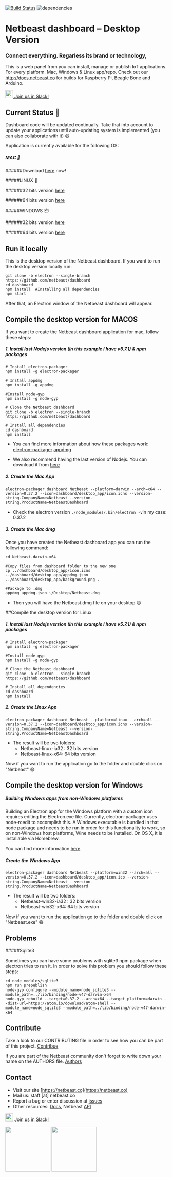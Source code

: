 [![Build Status](https://travis-ci.org/netbeast/dashboard.svg)](https://travis-ci.org/netbeast/dashboard)
![dependencies](https://david-dm.org/netbeast/dashboard.svg)

# Netbeast dashboard – Desktop Version
### Connect everything. Regarless its brand or technology,

This is a web panel from you can install, manage or publish IoT applications. For every platform. Mac, Windows & Linux app/repo. Check out our http://docs.netbeast.co for builds for Raspberry Pi, Beagle Bone and Arduino.

[<img src="https://slack.com/img/slack_hash_128.v1442100037.png" height="24px" width="auto"/> Join us in Slack!](https://netbeastco.typeform.com/to/VGLexg)

## Current Status :rocket:

Dashboard code will be updated continually. Take that into account to update your applications until auto-updating system is implemented (you can also collaborate with it) :smile:

Application is currently available for the following OS:

##### MAC :apple:

######Download [here](http://bit.ly/1TgUVhO) now!

#####LINUX :rocket:

######32 bits version [here](http://bit.ly/1VglPtE)

######64 bits version [here](http://bit.ly/22KDZTv)

#####WINDOWS :package:

######32 bits version [here](http://bit.ly/23Wcc4W)

######64 bits version [here](http://bit.ly/1VglOWD)


## Run it locally
This is the desktop version of the Netbeast dashboard. If you want to run the desktop version locally run:

```
git clone -b electron --single-branch https://github.com/netbeast/dashboard
cd dashboard
npm install  #Installing all dependencies
npm start
```

After that, an Electron window of the Netbeast dashboard will appear.

## Compile the desktop version for MACOS

If you want to create the Netbeast dashboard application for mac, follow these steps:

##### 1. Install last Nodejs version (In this example I have v5.7.1) & npm packages

```
# Install electron-packager
npm install -g electron-packager

# Install appdmg
npm install -g appdmg

#Install node-gyp
npm install -g node-gyp

# Clone the Netbeast dashboard
git clone -b electron --single-branch https://github.com/netbeast/dashboard

# Install all dependencies
cd dashboard
npm install
```

- You can find more information about how these packages work: [electron-packager](https://github.com/electron-userland/electron-packager) [appdmg](https://github.com/LinusU/node-appdmg)

- We also recommend having the last version of Nodejs. You can download it from [here](https://nodejs.org/en/)

##### 2. Create the Mac App

```
electron-packager dashboard Netbeast --platform=darwin --arch=x64 --version=0.37.2 --icon=dashboard/desktop_app/icon.icns --version-string.CompanyName=Netbeast --version-string.ProductName=NetbeastDashboard
```

-  Check the electron version ```./node_modules/.bin/electron -v```in my case: 0.37.2

##### 3. Create the Mac dmg

Once you have created the Netbeast dashboard app you can run the following command:


```
cd Netbeast-darwin-x64

#Copy files from dashboard folder to the new one
cp ../dashboard/desktop_app/icon.icns ../dashboard/desktop_app/appdmg.json ../dashboard/desktop_app/background.png .

#Package to .dmg
appdmg appdmg.json ~/Desktop/Netbeast.dmg
```

- Then you will have the Netbeast.dmg file on your desktop :smile:

##Compile the desktop version for Linux

##### 1. Install last Nodejs version (In this example I have v5.7.1) & npm packages

```
# Install electron-packager
npm install -g electron-packager

#Install node-gyp
npm install -g node-gyp

# Clone the Netbeast dashboard
git clone -b electron --single-branch https://github.com/netbeast/dashboard

# Install all dependencies
cd dashboard
npm install
```

##### 2. Create the Linux App

```
electron-packager dashboard Netbeast --platform=linux --arch=all --version=0.37.2 --icon=dashboard/desktop_app/icon.icns --version-string.CompanyName=Netbeast --version-string.ProductName=NetbeastDashboard
```

- The result will be two folders: 
  - Netbeast-linux-ia32 : 32 bits version
  - Netbeast-linux-x64: 64 bits version

Now if you want to run the application go to the folder and double click on "Netbeast" :smile:

## Compile the desktop version for Windows

##### Building Windows apps from non-Windows platforms

Building an Electron app for the Windows platform with a custom icon requires editing the Electron.exe file. Currently, electron-packager uses node-rcedit to accomplish this. A Windows executable is bundled in that node package and needs to be run in order for this functionality to work, so on non-Windows host platforms, Wine needs to be installed. On OS X, it is installable via Homebrew.

You can find more information [here](https://github.com/electron-userland/electron-packager)

##### Create the Windows App

```
electron-packager dashboard Netbeast --platform=win32 --arch=all --version=0.37.2 --icon=dashboard/desktop_app/icon.ico --version-string.CompanyName=Netbeast --version-string.ProductName=NetbeastDashboard
```

- The result will be two folders: 
  - Netbeast-win32-ia32 : 32 bits version
  - Netbeast-win32-x64: 64 bits version

Now if you want to run the application go to the folder and double click on "Netbeast.exe" :smile:

## Problems

#####Sqlite3

Sometimes you can have some problems with sqlite3 npm package when electron tries to run it. In order to solve this problem you should follow these steps:

```
cd node_modules/sqlite3
npm run prepublish
node-gyp configure --module_name=node_sqlite3 --module_path=../lib/binding/node-v47-darwin-x64
node-gyp rebuild --target=0.37.2 --arch=x64 --target_platform=darwin --dist-url=https://atom.io/download/atom-shell --module_name=node_sqlite3 --module_path=../lib/binding/node-v47-darwin-x64
```

## Contribute

Take a look to our CONTRIBUTING file in order to see how you can be part of this project. [Contribue](https://github.com/netbeast/dashboard/blob/master/CONTRIBUTING.md)

If you are part of the Netbeast community don't forget to write down your name on the AUTHORS file. [Authors](https://github.com/netbeast/dashboard/blob/master/AUTHORS)

## Contact
* Visit our site [https://netbeast.co](https://netbeast.co)
* Mail us: staff [at] netbeast.co
* Report a bug or enter discussion at [issues](https://github.com/netbeast/docs/issues)
* Other resources: [Docs](https://github.com/netbeast/docs/wiki), Netbeast [API](https://github.com/netbeast/API)

[<img src="https://slack.com/img/slack_hash_128.v1442100037.png" height="24px" width="auto"/> Join us in Slack!](https://netbeastco.typeform.com/to/VGLexg)


<img src="https://github.com/netbeast/docs/blob/master/img/open-source.png?raw=true" height="140px" width="auto"/>
<img src="https://github.com/netbeast/docs/blob/master/img/open-hw.png?raw=true" height="140px" width="auto"/>
